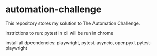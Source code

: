 # automation-challenge
This repository stores my solution to The Automation Challenge.

instrictions to run: pytest in cli
will be run in chrome

install all dpeendencies: playwright, pytest-asyncio, openpyxl, pytest-playwright
